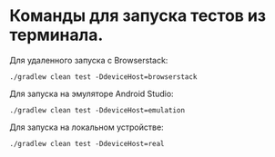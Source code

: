 # Команды для запуска тестов из терминала.

Для удаленного запуска с Browserstack:
```
./gradlew clean test -DdeviceHost=browserstack
```
Для запуска на эмуляторе Android Studio:
```
./gradlew clean test -DdeviceHost=emulation
```
Для запуска на локальном устройстве:
```
./gradlew clean test -DdeviceHost=real
```
